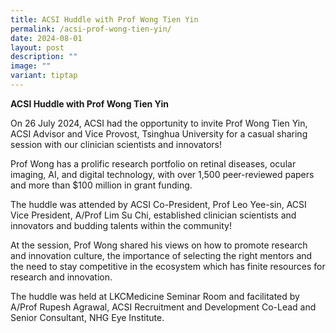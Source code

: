 ```yaml
---
title: ACSI Huddle with Prof Wong Tien Yin
permalink: /acsi-prof-wong-tien-yin/
date: 2024-08-01
layout: post
description: ""
image: ""
variant: tiptap
---
```

<p><strong>ACSI Huddle with Prof Wong Tien Yin</strong>
</p>
<p>On 26 July 2024, ACSI had the opportunity to invite Prof Wong Tien Yin,
ACSI Advisor and Vice Provost, Tsinghua University for a casual sharing
session with our clinician scientists and innovators!&nbsp;</p>
<p>Prof Wong has a prolific research portfolio on retinal diseases, ocular
imaging, AI, and digital technology, with over 1,500 peer-reviewed papers
and more than $100 million in grant funding.</p>
<p>The huddle was attended by ACSI Co-President, Prof Leo Yee-sin, ACSI Vice
President, A/Prof Lim Su Chi, established clinician scientists and innovators
and budding talents within the community!</p>
<p>At the session, Prof Wong shared his views on how to promote research
and innovation culture, the importance of selecting the right mentors and
the need to stay competitive in the ecosystem which has finite resources
for research and innovation.</p>
<p>The huddle was held at LKCMedicine Seminar Room and facilitated by A/Prof
Rupesh Agrawal, ACSI Recruitment and Development Co-Lead and Senior Consultant,
NHG Eye Institute.</p>
<p></p>
<p></p>